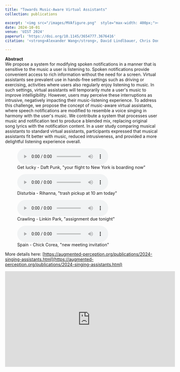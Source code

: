 ```yaml
---
title: "Towards Music-Aware Virtual Assistants"
collection: publications

excerpt: '<img src="/images/MVAfigure.png"  style="max-width: 400px;"><br>'
date: 2024-10-01
venue: 'UIST 2024'
paperurl: 'https://doi.org/10.1145/3654777.3676416'
citation: '<strong>Alexander Wang</strong>, David Lindlbauer, Chris Donahue. <a href="https://doi.org/10.1145/3654777.3676416">(PDF)</a>'

---
```

<!-- permalink: /publication/MARingBA -->
<!-- excerpt: '<img src="/images/MARingBAfigure.png"  style="max-width: 400px;"><br>' -->
<!--video: "https://www.youtube.com/embed/uSQJCviG-uE?si=TyIyX3H8cFnFL0lj"-->
__Abstract__    
We propose a system for modifying spoken notifications in a manner that is sensitive to the music a user is listening to. Spoken notifications provide convenient access to rich information without the need for a screen. Virtual assistants see prevalent use in hands-free settings such as driving or exercising, activities where users also regularly enjoy listening to music. In such settings, virtual assistants will temporarily mute a user's music to improve intelligibility. However, users may perceive these interruptions as intrusive, negatively impacting their music-listening experience. To address this challenge, we propose the concept of music-aware virtual assistants, where speech notifications are modified to resemble a voice singing in harmony with the user's music. We contribute a system that processes user music and notification text to produce a blended mix, replacing original song lyrics with the notification content. In a user study comparing musical assistants to standard virtual assistants, participants expressed that musical assistants fit better with music, reduced intrusiveness, and provided a more delightful listening experience overall.

<figure>
<audio controls>
  <source src="../../../assets/audio/MVA-getlucky.mp3" type="audio/mpeg">
  Your browser does not support the audio element.
</audio>
  <figcaption>Get lucky - Daft Punk, "your flight to New York is boarding now"</figcaption>
</figure>

<figure>
<audio controls>
  <source src="../../../assets/audio/MVA-disturbia.mp3" type="audio/mpeg">
  Your browser does not support the audio element.
</audio>
  <figcaption>Disturbia - Rihanna, "trash pickup at 10 am today"</figcaption>
</figure>

<figure>
<audio controls>
  <source src="../../../assets/audio/MVA-crawling.mp3" type="audio/mpeg">
  Your browser does not support the audio element.
</audio>
  <figcaption>Crawling - Linkin Park, "assignment due tonight"</figcaption>
</figure>

<figure>
<audio controls>
  <source src="../../../assets/audio/MVA-spain.mp3" type="audio/mpeg">
  Your browser does not support the audio element.
</audio>
  <figcaption>Spain - Chick Corea, "new meeting invitation"</figcaption>
</figure>

More details here: [https://augmented-perception.org/publications/2024-singing-assistants.html](https://augmented-perception.org/publications/2024-singing-assistants.html)

  <iframe width="560" height="315" src="https://www.youtube.com/embed/uSQJCviG-uE?si=TyIyX3H8cFnFL0lj" title="YouTube video player" frameborder="0" allow="accelerometer; autoplay; clipboard-write; encrypted-media; gyroscope; picture-in-picture; web-share" allowfullscreen></iframe>
<!--
[View paper here](https://doi.org/10.1145/3613904.3642376)

Alexander Wang, David Lindlbauer, Chris Donahue. (2024). "Towards Music-Aware Virtual Assistants" <i>ACM UIST</i>. -->
